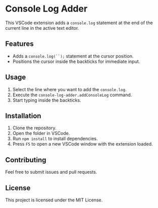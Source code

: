 
# Console Log Adder

This VSCode extension adds a `console.log` statement at the end of the current line in the active text editor. 

## Features

- Adds a `console.log(``);` statement at the cursor position.
- Positions the cursor inside the backticks for immediate input.

## Usage

1. Select the line where you want to add the `console.log`.
2. Execute the `console-log-adder.addConsoleLog` command.
3. Start typing inside the backticks.

## Installation

1. Clone the repository.
2. Open the folder in VSCode.
3. Run `npm install` to install dependencies.
4. Press `F5` to open a new VSCode window with the extension loaded.

## Contributing

Feel free to submit issues and pull requests.

## License

This project is licensed under the MIT License.
